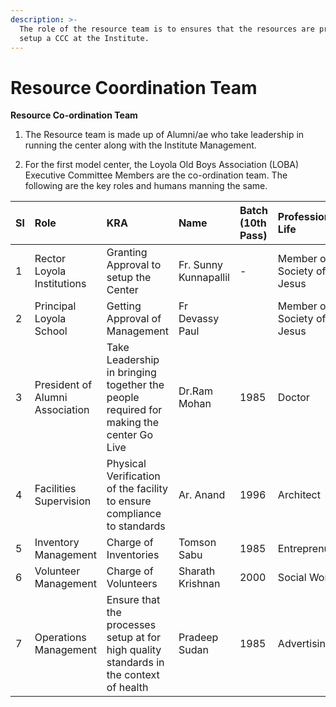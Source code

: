 ```yaml
---
description: >-
  The role of the resource team is to ensures that the resources are present to
  setup a CCC at the Institute.
---
```


# Resource Coordination Team

**Resource Co-ordination Team**  
  
1. The Resource team is made up of Alumni/ae who take leadership in running the center along with the Institute Management.  
  
2. For the first model center, the Loyola Old Boys Association \(LOBA\) Executive Committee Members are the co-ordination team. The following are the key roles and humans manning the same.

| Sl | Role | KRA | Name | Batch \(10th Pass\) | Professional Life |
| :--- | :--- | :--- | :--- | :--- | :--- |
| 1 | Rector Loyola Institutions | Granting Approval to setup the Center | Fr. Sunny Kunnapallil | - | Member of Society of Jesus |
| 2 | Principal Loyola School | Getting Approval of Management | Fr Devassy Paul |  | Member of Society of Jesus |
| 3 | President of Alumni Association | Take Leadership in bringing together the people required for making the center Go Live | Dr.Ram Mohan | 1985 | Doctor  |
| 4 | Facilities Supervision | Physical Verification of the facility to ensure compliance to standards | Ar. Anand  | 1996 | Architect |
| 5 | Inventory Management | Charge of Inventories | Tomson Sabu | 1985 | Entreprenuer |
| 6 | Volunteer Management | Charge of Volunteers | Sharath Krishnan | 2000 | Social Work |
| 7 | Operations Management | Ensure that the processes setup at for high quality standards in the context of health | Pradeep Sudan | 1985 | Advertising |

|  |
| :--- |


